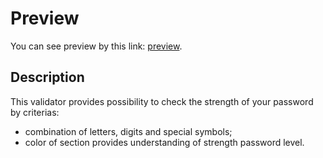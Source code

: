 # Preview

You can see preview by this link: [preview](https://pavlomykhalov.github.io/password-validator/).

## Description

This validator provides possibility to check the strength of your password by criterias:
  - combination of letters, digits and special symbols;
  - color of section provides understanding of strength password level.
